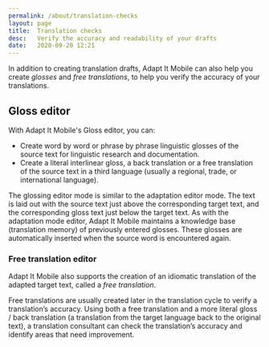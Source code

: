 ```yaml
---
permalink: /about/translation-checks
layout: page
title:  Translation checks
desc:   Verify the accuracy and readability of your drafts
date:   2020-09-20 12:21
---
```


In addition to creating translation drafts, Adapt It Mobile can also help you create _glosses_ and _free translations_, to help you verify the accuracy of your translations.

## Gloss editor

With Adapt It Mobile's Gloss editor, you can:

- Create word by word or phrase by phrase linguistic glosses of the source text for linguistic research and documentation.
- Create a literal interlinear gloss, a back translation or a free translation of the source text in a third language (usually a regional, trade, or international language).

The glossing editor mode is similar to the adaptation editor mode. The text is laid out with the source text just above the corresponding target text, and the corresponding gloss text just below the target text. As with the adaptation mode editor, Adapt It Mobile maintains a knowledge base (translation memory) of previously entered glosses. These glosses are automatically inserted when the source word is encountered again.

### Free translation editor

Adapt It Mobile also supports the creation of an idiomatic translation of the adapted target text, called a _free translation_.

Free translations are usually created later in the translation cycle to verify a translation’s accuracy. Using both a free translation and a more literal gloss / back translation (a translation from the target language back to the original text), a translation consultant can check the translation’s accuracy and identify areas that need improvement.
